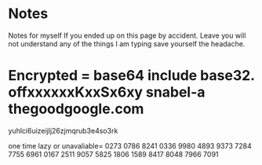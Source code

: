 # Notes
Notes for myself
If you ended up on this page by accident.
Leave you will not understand any of the things I am typing save yourself the headache.


Encrypted = base64 include base32.
offxxxxxxKxxSx6xy snabel-a thegoodgoogle.com
=
yuhlci6uizeijlj26zjmqrub3e4so3rk


one time lazy or unavaliable=
0273 0786
8241 0336
9980 4893
9373 7284
7755 6961
0167 2511
9057 5825
1806 1589
8417 8048
7966 7091

